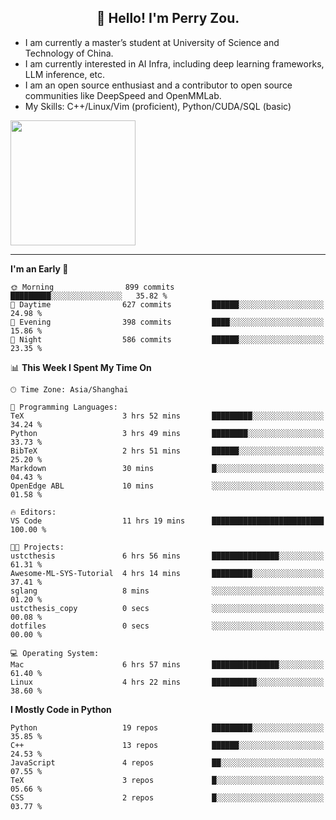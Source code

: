 <h2 align="center">👋 Hello! I'm Perry Zou.</h2>

- I am currently a master’s student at University of Science and Technology of China.
- I am currently interested in AI Infra, including deep learning frameworks, LLM inference, etc.
- I am an open source enthusiast and a contributor to open source communities like DeepSpeed and OpenMMLab.
- My Skills: C++/Linux/Vim (proficient), Python/CUDA/SQL (basic)

<img height=200 align="center" src="https://github-readme-stats.vercel.app/api?username=zonepg" />

-------

<!--START_SECTION:waka-->
**I'm an Early 🐤** 

```text
🌞 Morning                899 commits         █████████░░░░░░░░░░░░░░░░   35.82 % 
🌆 Daytime                627 commits         ██████░░░░░░░░░░░░░░░░░░░   24.98 % 
🌃 Evening                398 commits         ████░░░░░░░░░░░░░░░░░░░░░   15.86 % 
🌙 Night                  586 commits         ██████░░░░░░░░░░░░░░░░░░░   23.35 % 
```


📊 **This Week I Spent My Time On** 

```text
🕑︎ Time Zone: Asia/Shanghai

💬 Programming Languages: 
TeX                      3 hrs 52 mins       █████████░░░░░░░░░░░░░░░░   34.24 % 
Python                   3 hrs 49 mins       ████████░░░░░░░░░░░░░░░░░   33.73 % 
BibTeX                   2 hrs 51 mins       ██████░░░░░░░░░░░░░░░░░░░   25.20 % 
Markdown                 30 mins             █░░░░░░░░░░░░░░░░░░░░░░░░   04.43 % 
OpenEdge ABL             10 mins             ░░░░░░░░░░░░░░░░░░░░░░░░░   01.58 % 

🔥 Editors: 
VS Code                  11 hrs 19 mins      █████████████████████████   100.00 % 

🐱‍💻 Projects: 
ustcthesis               6 hrs 56 mins       ███████████████░░░░░░░░░░   61.31 % 
Awesome-ML-SYS-Tutorial  4 hrs 14 mins       █████████░░░░░░░░░░░░░░░░   37.41 % 
sglang                   8 mins              ░░░░░░░░░░░░░░░░░░░░░░░░░   01.20 % 
ustcthesis_copy          0 secs              ░░░░░░░░░░░░░░░░░░░░░░░░░   00.08 % 
dotfiles                 0 secs              ░░░░░░░░░░░░░░░░░░░░░░░░░   00.00 % 

💻 Operating System: 
Mac                      6 hrs 57 mins       ███████████████░░░░░░░░░░   61.40 % 
Linux                    4 hrs 22 mins       ██████████░░░░░░░░░░░░░░░   38.60 % 
```

**I Mostly Code in Python** 

```text
Python                   19 repos            █████████░░░░░░░░░░░░░░░░   35.85 % 
C++                      13 repos            ██████░░░░░░░░░░░░░░░░░░░   24.53 % 
JavaScript               4 repos             ██░░░░░░░░░░░░░░░░░░░░░░░   07.55 % 
TeX                      3 repos             █░░░░░░░░░░░░░░░░░░░░░░░░   05.66 % 
CSS                      2 repos             █░░░░░░░░░░░░░░░░░░░░░░░░   03.77 % 
```




<!--END_SECTION:waka-->
